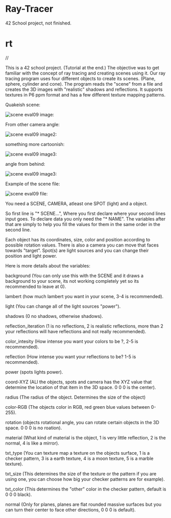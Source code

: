 # Ray-Tracer
42 School project, not finished.

# rt
//

This is a 42 school project. (Tutorial at the end.)
The objective was to get familiar with the concept of ray tracing and creating scenes using it. Our ray tracing program uses four different objects to create its scenes.
(Plane, sphere, cylinder and cone). The program reads the "scene" from a file and creates the 3D images with "realistic" shadows and reflections. It supports textures in P6 ppm format and has a few different texture mapping patterns. 


Quakeish scene:

![scene eval09 image:](https://github.com/Makenfile86/ray-tracer/blob/main/rt1.jpg?raw=true)

From other camera angle:

![scene eval09 image2:](https://github.com/Makenfile86/ray-tracer/blob/main/rt2.jpg?raw=true)

something more cartoonish: 

![scene eval09 image3:](https://github.com/Makenfile86/ray-tracer/blob/main/ballroom1.jpg?raw=true)

angle from behind:

![scene eval09 image3:](https://github.com/Makenfile86/ray-tracer/blob/main/ballroom2.jpg?raw=true)

Example of the scene file:

![scene eval09 file:](https://github.com/Makenfile86/ray-tracer/blob/main/scene_file.jpg?raw=true)

You need a SCENE, CAMERA, atleast one SPOT (light) and a object.

So first line is  "* SCENE...", Where you first declare where your second lines input goes. To declare data you only need the "* NAME". The variables after that are simply to help you fill the values for them in the same order in the second line. 

Each object has its coordinates, size, color and position according to possible rotation values. There is also a camera you can move that faces towards "target". Spot(s) are light sources and you can change their position and light power.

Here is more details about the variables:

background (You can only use this with the SCENE and it draws a background to your scene, its not working completely yet so its recommended to leave at 0).

lambert (how much lambert you want in your scene, 3-4 is recommended).

light (You can change all of the light sources "power").

shadows (0 no shadows, otherwise shadows).

reflection_iteration (1 is no reflections, 2 is realistic reflections, more than 2 your reflections will have reflections and not really recommended).

color_intesity (How intense you want your colors to be ?, 2-5 is recommended).

reflection (How intense you want your reflections to be? 1-5 is recommended).

power (spots lights power).

coord-XYZ (ALl the objects, spots and camera has the XYZ value that determine the location of that item in the 3D space. 0 0 0 is the center).

radius (The radius of the object. Determines the size of the object)

color-RGB (The objects color in RGB, red green blue values between 0-255).

rotation (objects rotational angle, you can rotate certain objects in the 3D space. 0 0 0 is no roation).

material (What kind of material is the object, 1 is very little reflection, 2 is the normal, 4 is like a mirror).

txt_type (You can texture map a texture on the objects surface, 1 is a checker pattern, 3 is a earth texture, 4 is a moon texture, 5 is a marble texture).

txt_size (This determines the size of the texture or the pattern if you are using one, you can choose how big your checker patterns are for example).

txt_color (This determines the "other" color in the checker pattern, default is 0 0 0 black).

normal (Only for planes, planes are flat rounded massive surfaces but you can turn their center to face other directions, 0 0 0 is default).






